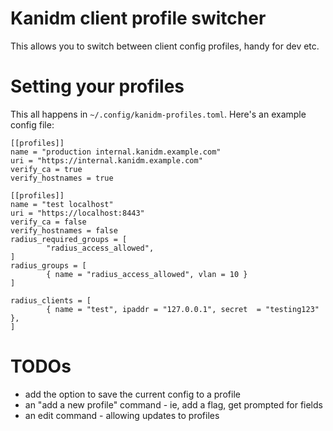 # Kanidm client profile switcher

This allows you to switch between client config profiles, handy for dev etc.


# Setting your profiles

This all happens in `~/.config/kanidm-profiles.toml`. Here's an example config file:

```t
[[profiles]]
name = "production internal.kanidm.example.com"
uri = "https://internal.kanidm.example.com"
verify_ca = true
verify_hostnames = true

[[profiles]]
name = "test localhost"
uri = "https://localhost:8443"
verify_ca = false
verify_hostnames = false
radius_required_groups = [
        "radius_access_allowed",
]
radius_groups = [
        { name = "radius_access_allowed", vlan = 10 }
]

radius_clients = [
        { name = "test", ipaddr = "127.0.0.1", secret  = "testing123" },
]
```

# TODOs

- add the option to save the current config to a profile
- an "add a new profile" command - ie, add a flag, get prompted for fields
- an edit command - allowing updates to profiles
  